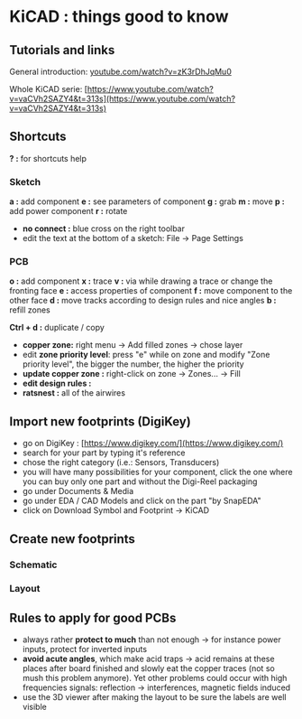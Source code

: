 # KiCAD : things good to know

## Tutorials and links
General introduction:
[youtube.com/watch?v=zK3rDhJqMu0](youtube.com/watch?v=zK3rDhJqMu0)

Whole KiCAD serie:
[https://www.youtube.com/watch?v=vaCVh2SAZY4&t=313s](https://www.youtube.com/watch?v=vaCVh2SAZY4&t=313s)


## Shortcuts

__? :__ for shortcuts help

### Sketch

__a :__ add component
__e :__ see parameters of component
__g :__ grab 
__m :__ move
__p :__ add power component
__r :__ rotate

- __no connect :__ blue cross on the right toolbar
- edit the text at the bottom of a sketch: File -> Page Settings

### PCB

__o :__ add component
__x :__ trace
__v :__ via while drawing a trace or change the fronting face
__e :__ access properties of component
__f :__ move component to the other face
__d :__ move tracks according to design rules and nice angles
__b :__ refill zones

__Ctrl + d :__ duplicate / copy

- __copper zone:__ right menu -> Add filled zones -> chose layer
- edit __zone priority level__: press "e" while on zone and modify "Zone priority level", the bigger the number, the higher the priority
- __update copper zone :__ right-click on zone -> Zones... -> Fill
- __edit design rules :__ 
- __ratsnest :__ all of the airwires

## Import new footprints (DigiKey)
- go on DigiKey : [https://www.digikey.com/](https://www.digikey.com/)
- search for your part by typing it's reference
- chose the right category (i.e.: Sensors, Transducers)
- you will have many possibilities for your component, click the one where you can buy only one part and without the Digi-Reel packaging
- go under Documents & Media
- go under EDA / CAD Models and click on the part "by SnapEDA"
- click on Download Symbol and Footprint -> KiCAD


## Create new footprints

### Schematic

### Layout


## Rules to apply for good PCBs

- always rather __protect to much__ than not enough -> for instance power inputs, protect for inverted inputs
- __avoid acute angles__, which make acid traps -> acid remains at these places after board finished and slowly eat the copper traces (not so mush this problem anymore). Yet other problems could occur with high frequencies signals: reflection -> interferences, magnetic fields induced
- use the 3D viewer after making the layout to be sure the labels are well visible